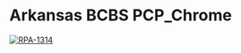 # Arkansas BCBS PCP_Chrome

[![RPA-1314](https://cdn.digital.ai/cdn/ff/4KQz2gaA_f-OVpGYTxhBu0ztAdI5cKginm4WCRUOBoo/1600108089/public/styles/maxwidth_300/public/pt_logos/jira.png?itok=aG9kgx7o)](https://jira.ssnc.global/browse/RPA-1314) 


 
